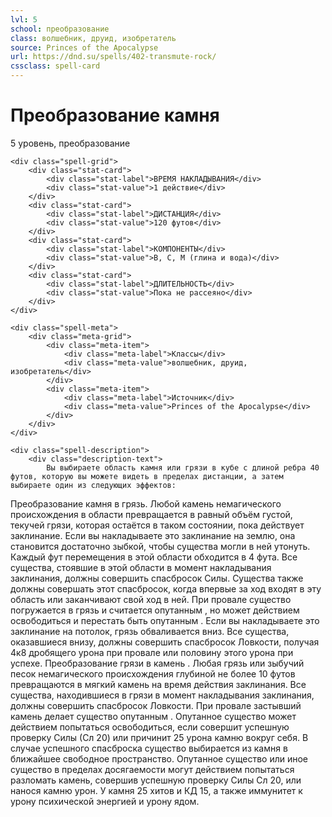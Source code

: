 ```yaml
---
lvl: 5
school: преобразование
class: волшебник, друид, изобретатель
source: Princes of the Apocalypse
url: https://dnd.su/spells/402-transmute-rock/
cssclass: spell-card
---
```


<div class="spell-container">
    <div class="spell-header">
        <h1 class="spell-name">Преобразование камня</h1>
        <div class="spell-level">5 уровень, преобразование</div>
    </div>
    
    <div class="spell-grid">
        <div class="stat-card">
            <div class="stat-label">ВРЕМЯ НАКЛАДЫВАНИЯ</div>
            <div class="stat-value">1 действие</div>
        </div>
        <div class="stat-card">
            <div class="stat-label">ДИСТАНЦИЯ</div>
            <div class="stat-value">120 футов</div>
        </div>
        <div class="stat-card">
            <div class="stat-label">КОМПОНЕНТЫ</div>
            <div class="stat-value">В, С, М (глина и вода)</div>
        </div>
        <div class="stat-card">
            <div class="stat-label">ДЛИТЕЛЬНОСТЬ</div>
            <div class="stat-value">Пока не рассеяно</div>
        </div>
    </div>
    
    <div class="spell-meta">
        <div class="meta-grid">
            <div class="meta-item">
                <div class="meta-label">Классы</div>
                <div class="meta-value">волшебник, друид, изобретатель</div>
            </div>
            <div class="meta-item">
                <div class="meta-label">Источник</div>
                <div class="meta-value">Princes of the Apocalypse</div>
            </div>
        </div>
    </div>
    
    <div class="spell-description">
        <div class="description-text">
            Вы выбираете область камня или грязи в кубе с длиной ребра 40 футов, которую вы можете видеть в пределах дистанции, а затем выбираете один из следующих эффектов:
Преобразование камня в грязь. Любой камень немагического происхождения в области превращается в равный объём густой, текучей грязи, которая остаётся в таком состоянии, пока действует заклинание.
Если вы накладываете это заклинание на землю, она становится достаточно зыбкой, чтобы существа могли в ней утонуть. Каждый фут перемещения в этой области обходится в 4 фута. Все существа, стоявшие в этой области в момент накладывания заклинания, должны совершить спасбросок Силы. Существа также должны совершать этот спасбросок, когда впервые за ход входят в эту область или заканчивают свой ход в ней. При провале существо погружается в грязь и считается опутанным , но может действием освободиться и перестать быть опутанным .
Если вы накладываете это заклинание на потолок, грязь обваливается вниз. Все существа, оказавшиеся внизу, должны совершить спасбросок Ловкости, получая 4к8 дробящего урона при провале или половину этого урона при успехе.
Преобразование грязи в камень . Любая грязь или зыбучий песок немагического происхождения глубиной не более 10 футов превращаются в мягкий камень на время действия заклинания. Все существа, находившиеся в грязи в момент накладывания заклинания, должны совершить спасбросок Ловкости. При провале застывший камень делает существо опутанным . Опутанное существо может действием попытаться освободиться, если совершит успешную проверку Силы (Сл 20) или причинит 25 урона камню вокруг себя. В случае успешного спасброска существо выбирается из камня в ближайшее свободное пространство. Опутанное существо или иное существо в пределах досягаемости могут действием попытаться разломать камень, совершив успешную проверку Силы Сл 20, или нанося камню урон. У камня 25 хитов и КД 15, а также иммунитет к урону психической энергией и урону ядом.
        </div>
    </div>
</div>